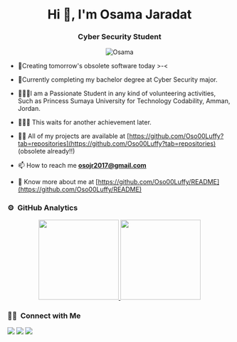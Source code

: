 
<h1 align="center">Hi 👋, I'm Osama Jaradat</h1>
<h3 align="center">Cyber Security Student</h3>

<p align="center">
    <img src="https://komarev.com/ghpvc/?username=Oso00Luffy&label=Profile%20views&color=blueviolet&style=flat"
        alt="Osama" />
</p>

- 🌱Creating tomorrow's obsolete software today >-<
- 💎Currently completing my bachelor degree at Cyber Security major.
- 👨🏼‍🎓I am a Passionate Student in any kind of volunteering activities, Such as Princess Sumaya University for Technology Codability, Amman, Jordan.
- 🧑🏽‍💻 This waits for another achievement later. 

- 👨‍💻 All of my projects are available at
[https://github.com/Oso00Luffy?tab=repositories](https://github.com/Oso00Luffy?tab=repositories) (obsolete already!!)

- 📫 How to reach me **osojr2017@gmail.com**

- 📄 Know more about me at
[https://github.com/Oso00Luffy/README](https://github.com/Oso00Luffy/README) 

### ⚙️ &nbsp;GitHub Analytics

<p align="center">
<a href="https://github.com/Oso00Luffy">
  <img height="180em" src="https://github-readme-stats-eight-theta.vercel.app/api?username=Oso00Luffy&show_icons=true&theme=algolia&include_all_commits=true&count_private=true"/>
  <img height="180em" src="https://github-readme-stats-eight-theta.vercel.app/api/top-langs/?username=Oso00Luffy&layout=compact&langs_count=8&theme=algolia"/>
</a>
</p>


### 🤝🏻 &nbsp;Connect with Me

<p>
<a href="https://www.linkedin.com/in/osama-jaradat-902674247/"><img src="https://img.shields.io/badge/shivansh-shrivastava-716013205/style=flat&logo=Linkedin&logoColor=white"/></a>
<a href="mailto:osojr2017@gmail.com"><img src="https://img.shields.io/badge/-shivansh01308@gmail.com-D14836?style=flat&logo=Gmail&logoColor=white"/></a>
<a href="https://github.com/Oso00Luffy/"><img src="https://img.shields.io/badge/-@Shivansh-E4405F?style=flat&logo=Instagram&logoColor=white"/></a>
</p>
